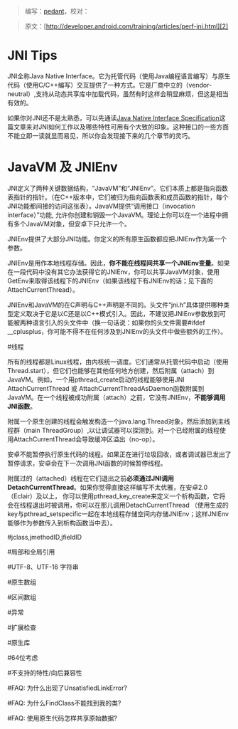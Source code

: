 > 编写：[pedant][1]，校对：

> 原文：[http://developer.android.com/training/articles/perf-jni.html][2]


# JNI Tips

JNI全称Java Native Interface。它为托管代码（使用Java编程语言编写）与原生代码（使用C/C++编写）交互提供了一种方式。它是厂商中立的（vendor-neutral）,支持从动态共享库中加载代码，虽然有时这样会稍显麻烦，但这是相当有效的。

如果你对JNI还不是太熟悉，可以先通读[Java Native Interface Specification][3]这篇文章来对JNI如何工作以及哪些特性可用有个大致的印象。这种接口的一些方面不能立即一读就显而易见，所以你会发现接下来的几个章节的灵巧。

# JavaVM 及 JNIEnv

JNI定义了两种关键数据结构，“JavaVM”和“JNIEnv”。它们本质上都是指向函数表指针的指针。（在C++版本中，它们被归为指向函数表和成员函数的指针，每个JNI功能都间接的访问这张表）。JavaVM提供“调用接口（invocation interface）”功能, 允许你创建和销毁一个JavaVM。理论上你可以在一个进程中拥有多个JavaVM对象，但安卓下只允许一个。

JNIEnv提供了大部分JNI功能。你定义的所有原生函数都应把JNIEnv作为第一个参数。

JNIEnv是用作本地线程存储。因此，**你不能在线程间共享一个JNIEnv变量**。如果在一段代码中没有其它办法获得它的JNIEnv，你可以共享JavaVM对象，使用GetEnv来取得该线程下的JNIEnv（如果该线程下有JNIEnv的话；见下面的AttachCurrentThread）。

JNIEnv和JavaVM的在C声明与C++声明是不同的。头文件“jni.h”具体提供哪种类型定义取决于它是以C还是以C++模式引入。因此，不建议把JNIEnv参数放到可能被两种语言引入的头文件中（换一句话说：如果你的头文件需要#ifdef __cplusplus，你可能不得不在任何涉及到JNIEnv的头文件中做些额外的工作）。

#线程

所有的线程都是Linux线程，由内核统一调度。它们通常从托管代码中启动（使用Thread.start），但它们也能够在其他任何地方创建，然后附属（attach）到JavaVM。例如，一个用pthread_create启动的线程能够使用JNI AttachCurrentThread 或 AttachCurrentThreadAsDaemon函数附属到JavaVM。在一个线程被成功附属（attach）之前，它没有JNIEnv，**不能够调用JNI函数**。

附属一个原生创建的线程会触发构造一个java.lang.Thread对象，然后添加到主线程群（main ThreadGroup）,以让调试器可以探测到。对一个已经附属的线程使用AttachCurrentThread会导致缓冲区溢出（no-op）。

安卓不能暂停执行原生代码的线程。如果正在进行垃圾回收，或者调试器已发出了暂停请求，安卓会在下一次调用JNI函数的时候暂停线程。

附属过的（attached）线程在它们退出之前**必须通过JNI调用DetachCurrentThread**。如果你觉得直接这样编写不太优雅，在安卓2.0（Eclair）及以上， 你可以使用pthread_key_create来定义一个析构函数，它将会在线程退出时被调用，你可以在那儿调用DetachCurrentThread （使用生成的key与pthread_setspecific一起在本地线程存储空间内存储JNIEnv；这样JNIEnv能够作为参数传入到析构函数当中去）。

#jclass,jmethodID,jfieldID

#局部和全局引用

#UTF-8、UTF-16 字符串

#原生数组

#区间数组

#异常

#扩展检查

#原生库

#64位考虑

#不支持的特性/向后兼容性

#FAQ: 为什么出现了UnsatisfiedLinkError?

#FAQ: 为什么FindClass不能找到我的类?

#FAQ: 使用原生代码怎样共享原始数据?

[1]: https://github.com/pedant
[2]: http://developer.android.com/training/articles/perf-jni.html
[3]: http://docs.oracle.com/javase/7/docs/technotes/guides/jni/spec/jniTOC.html
